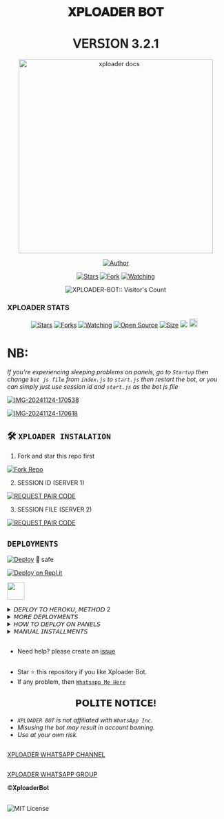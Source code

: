 <h1 align="center"> 𝐗𝐏𝐋𝐎𝐀𝐃𝐄𝐑 𝐁𝐎𝐓 </h1>
<h1 align="center"> 𝖵𝖤𝖱𝖲𝖨𝖮𝖭 3.2.1 </h1>

<p align="center">
  <a href="https://github.com/Dark-Xploit/XPLOADER-BOT">
    <img alt="xploader docs" height="450" src="https://i.ibb.co/0tbxXc0/Xploader5.jpg">
  </a>
</p>
    
   
  
</a>
</p>
<p align="center">
<a href="https://github.com/Dark-Xploit"><img title="Author" src="https://img.shields.io/badge/XPLOADER-BOT-skyblue?style=for-the-badge&logo=telegram"></a>
<p/>
<p align="center">
<a href="https://github.com/Dark-Xploit/XPLOADER-BOT/stargazers/"><img title="Stars" src="https://img.shields.io/github/stars/Dark-Xploit/XPLOADER-BOT?&style=social"></a>
<a href="https://github.com/Dark-Xploit/XPLOADER-BOT/network/members"><img title="Fork" src="https://img.shields.io/github/forks/Dark-Xploit/XPLOADER-BOT?style=social"></a>
<a href="https://github.com/Dark-Xploit/XPLOADER-BOT/watchers"><img title="Watching" src="https://img.shields.io/github/watchers/Dark-Xploit/XPLOADER-BOT?label=Watching&style=social"></a>
</p>
<p align="center"><img src="https://profile-counter.glitch.me/{Dark-Xploit}/count.svg" alt="XPLOADER-BOT:: Visitor's Count" /></p>


<h3>XPLOADER STATS</h3>

<p align="center">
<a href="https://github.com/Dark-Xploit/XPLOADER-BOT/stargazers/"><img title="Stars" src="https://img.shields.io/github/stars/Dark-Xploit/XPLOADER-BOT?color=orange&style=flat-square"></a>
<a href="https://github.com/Dark-Xploit/XPLOADER-BOT/network/members"><img title="Forks" src="https://img.shields.io/github/forks/Dark-Xploit/XPLOADER-BOT?color=orange&style=flat-square"></a>
<a href="https://github.com/Dark-Xploit/XPLOADER-BOT/watchers"><img title="Watching" src="https://img.shields.io/github/watchers/Dark-Xploit/XPLOADER-BOT?label=Watchers&color=orange&style=flat-square"></a>
<a href="https://github.com/Dark-Xploit/XPLOADER-BOT"><img title="Open Source" src="https://img.shields.io/badge/Author-Tylor-orange?v=103"></a>
<a href="https://github.com/Dark-Xploit/XPLOADER-BOT/"><img title="Size" src="https://img.shields.io/github/repo-size/Dark-Xploit/XPLOADER-BOT?style=flat-square&color=orange"></a>
<a href="https://hits.seeyoufarm.com"><img src="https://hits.seeyoufarm.com/api/count/incr/badge.svg?url=https%3A%2F%2Fgithub.com%2FDark-Xploit%2FXPLOADER-BOT&count_bg=%23FFA500&title_bg=%23555555&icon=probot.svg&icon_color=%23FFA500&title=hits&edge_flat=false"/></a>
<a href="https://github.com/Dark-Xploit/XPLOADER-BOT/graphs/commit-activity"><img height="20" src="https://img.shields.io/badge/Maintained%3F-Yes-orange.svg"></a>&nbsp;&nbsp;
</p>
<p align='center'>
</p>





# NB:
*If you're experiencing sleeping problems on panels, go to `Startup` then change `bot js file` from `index.js` to `start.js` then restart the bot, or you can simply just use session id and `start.js` as the bot js file*

<a href="https://ibb.co/b6pJgdt"><img src="https://i.ibb.co/RgLypH8/IMG-20241124-170538.jpg" alt="IMG-20241124-170538" border="0"></a>


<a href="https://ibb.co/tmkV1QK"><img src="https://i.ibb.co/7Y8s0jC/IMG-20241124-170618.jpg" alt="IMG-20241124-170618" border="0"></a>

  
## 🛠️ `XPLOADER INSTALATION`
1. Fork and star this repo first
    <br>
    <p align="center">
<a href='https://github.com/Dark-Xploit/XPLOADER-BOT/fork' target="_blank"><img alt='Fork Repo' src='https://img.shields.io/badge/Fork Repo-100000?style=for-the-badge&logo=scan&logoColor=white&labelColor=darkblue&color=darkblue'/></a>

2. SESSION ID (SERVER 1)
    <br>
    <p align="center">
<a href='https://xploader-pair.onrender.com/' target="_blank"><img alt='REQUEST PAIR CODE' src='https://img.shields.io/badge/Pair_code-100000?style=for-the-badge&logo=scan&logoColor=white&labelColor=darkred&color=darkred'/></a>


3. SESSION FILE (SERVER 2)
    <br>
    <p align="center">
<a href='https://session.bk9.site/code2/' target="_blank"><img alt='REQUEST PAIR CODE' src='https://img.shields.io/badge/Pair_code-100000?style=for-the-badge&logo=scan&logoColor=white&labelColor=darkbrown&color=darkbrown'/></a>

## `DEPLOYMENTS`
  
[![Deploy](https://www.herokucdn.com/deploy/button.svg)](https://dashboard.heroku.com/new?template=https://github.com/Dark-Xploit/XPLOADER-BOT/)  💯 safe
    

[![Deploy on Repl.it](https://repl.it/badge/github/quiec/whatsAlfa)](https://repl.it/github/Dark-Xploit/XPLOADER-BOT)


<p align="left">
    <a href="https://app.koyeb.com/apps/deploy?type=git&repository=github.com%2FDark-Xploit%2FXPLOADER-BOT&branch=main&name=XPLOADER-BOT&builder=dockerfile&env[DATABASE_URL]=&env[SESSION_ID]=Enter+your+session+id+here&env[AUTO_STATUS_SEEN]=true&env=[AUTO_REACT_STATUS]=true&env[OWNER_NUMBER]=Enter+your+number&env[OWNER_NAME]=Enter+your+name&env[TIMEZONE]=Africa/Nairobi">
        <img src="https://www.koyeb.com/static/images/deploy/button.svg" height="40"/>
    </a>
</p>



<details>
<summary>𝘋𝘌𝘗𝘓𝘖𝘠 𝘛𝘖 𝘏𝘌𝘙𝘖𝘒𝘜, 𝘔𝘌𝘛𝘏𝘖𝘋 2</summary>
 
* `Fork` Xploader Repository or `sync` if you had forked.
* `Link` to your WhatsApp using Server 1, 2 or 3
* Incase you use Server 3, paste the session id on settings.js @SESSION_ID
* If you used Server 2, upload the `creds.json` received in the `session` folder.
* Alternatively; you can open the `creds.json` using `Mt manager` or `treb edit` and copy everything and paste at `creds.json` on the `session` folder.
* Go to `src>data>role>owner.json` and enter your number.
* Edit your details at `settings.js` (Optional).
* Create an `heroku` account if you don't have.
* Then choose create new app
* Enter your app name and Create.
* Connect with your GitHub account.
* Search Xploader-bot, and connect.
* Press deploy and wait for a few minutes.
* Enjoy.
</details>

<details>
<summary>𝘔𝘖𝘙𝘌 𝘋𝘌𝘗𝘓𝘖𝘠𝘔𝘌𝘕𝘛𝘚</summary>
 
<p align="center">
  <a href="https://dashboard.render.com/select-repo?type=web"><img src="https://img.shields.io/badge/render-333333?style=for-the-badge&logo=render&logoColor=FFFFFF"></a>
  <p align="center">
  <a href="https://account.solarhosting.cc/register?ref=6JR38R0T"><img src="https://img.shields.io/badge/solar hosting-000000?style=for-the-badge&logo=solar hosting&logoColor=FFA500"></a>
 <p align="center">
  <a href="https://bot-hosting.net/?aff=1230335382248488971"><img src="https://img.shields.io/badge/bot hosting-000000?style=for-the-badge&logo=bot hosting &logoColor=FFA500"></a>
</details>


<details>
<summary>𝘏𝘖𝘞 𝘛𝘖 𝘋𝘌𝘗𝘓𝘖𝘠 𝘖𝘕 𝘗𝘈𝘕𝘌𝘓𝘚</summary>
 
1. `Fork` the Repository.
2. If already forked then `sync` fork repository.
3. Click on the green `Code` button and click `download as zip`.
4. `Upload` the script zip file to your `panel`.
5. `Unarchieve` the uploaded zip file.
6. Open the `unarchieved folder` and `move` all files to container by typing (`../`)
7. Now go to `console` and `start` bot.
8. Wait for `5-10 mins` to enter your number.
9. Enter your number when requested to get the pair code.
10. Enter pair code in link devices in whatsapp.
11. Deployment successful.
</details>
 

<details>
<summary>𝘔𝘈𝘕𝘜𝘈𝘓 𝘐𝘕𝘚𝘛𝘈𝘓𝘓𝘔𝘌𝘕𝘛𝘚</summary>
  
## `REQUIREMENTS`
* [Node.js](https://nodejs.org/en/)
* [Git](https://git-scm.com/downloads)
* [FFmpeg](https://github.com/BtbN/FFmpeg-Builds/releases/download/autobuild-2020-12-08-13-03/ffmpeg-n4.3.1-26-gca55240b8c-win64-gpl-4.3.zip)
* [Libwebp](https://developers.google.com/speed/webp/download)
* Any text editor
  
## `CLONE REPO & INSTALLATION DEPENDENCIES`
```bash
git clone https://github.com/<your gitHub Username>/XPLOADER-BOT.git
cd XPLOADER-BOT
npm start
```

## `FOR SSH/UBUNTU/LINUX`
```bash
sudo apt-get update
sudo apt-get upgrade -y
sudo apt-get install -y bash
sudo apt-get install -y libwebp
sudo apt-get install -y git
sudo apt-get install -y nodejs
sudo apt-get install -y ffmpeg
sudo apt-get install -y wget
sudo apt-get install -y imagemagick
git clone https://github.com/<your-gitHub-Username>/XPLOADER-BOT
cd XPLOADER-BOT
npm install
npm start
```

## `FOR TERMUX`
```bash
apt update -y && apt upgrade -y && pkg update -y && pkg upgrade -y && pkg install bash -y && pkg install libwebp -y && pkg install git -y && pkg install nodejs -y && pkg install ffmpeg -y && pkg install wget -y && pkg install imagemagick -y && pkg install yarn && termux-setup-storage
cd /sdcard
cd bot folder name
yarn install
npm start
```

## `FOR 24/7 ACTIVATION PM2 (TERMUX)`
```bash
npm i -g pm2 && pm2 start index.js && pm2 save && pm2 logs
```

## `FOR 24/7 ACTIVATION RE-EXECUTION PM2 (TERMUX)`
```bash
npm i -g pm2 && pm2 start index.js -f && pm2 save && pm2 logs
```
</details>


</p>

##
* Need help? please create an <a href="https://github.com/Dark-Xploit/XPLOADER-BOT/issues">issue</a></p>

##
- Star ⭐ this repository if you like Xploader Bot.
- If any problem, then [`Whatsapp Me Here`](https://wa.me/254754783972)

##
<h2 align="center">  𝗣𝗢𝗟𝗜𝗧𝗘 𝗡𝗢𝗧𝗜𝗖𝗘!
</h2>

- *`XPLOADER BOT` is not affiliated with `WhatsApp Inc`.*
- *Misusing the bot may result in account banning.*
- *Use at your own risk.*

##
 [ XPLOADER WHATSAPP CHANNEL ](https://whatsapp.com/channel/0029VaaxfYH2ER6oOMkqFS3W)
 
## 
 [XPLOADER WHATSAPP GROUP ](https://chat.whatsapp.com/B6Hk3829WHYChdpqnuz7bL)

 
©𝐗𝐩𝐥𝐨𝐚𝐝𝐞𝐫𝐁𝐨𝐭
##
![MIT License](https://img.shields.io/badge/License-yellow.svg)
